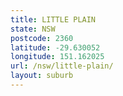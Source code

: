 ```yaml
---
title: LITTLE PLAIN
state: NSW
postcode: 2360
latitude: -29.630052
longitude: 151.162025
url: /nsw/little-plain/
layout: suburb
---
```

